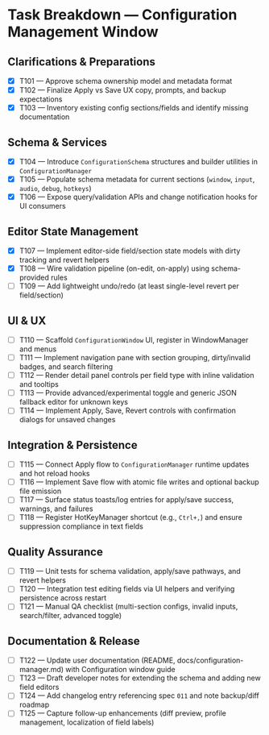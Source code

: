 # Task Breakdown — Configuration Management Window

## Clarifications & Preparations
- [x] T101 — Approve schema ownership model and metadata format
- [x] T102 — Finalize Apply vs Save UX copy, prompts, and backup expectations
- [x] T103 — Inventory existing config sections/fields and identify missing documentation

## Schema & Services
- [x] T104 — Introduce `ConfigurationSchema` structures and builder utilities in `ConfigurationManager`
- [x] T105 — Populate schema metadata for current sections (`window`, `input`, `audio`, `debug`, `hotkeys`)
- [x] T106 — Expose query/validation APIs and change notification hooks for UI consumers

## Editor State Management
- [x] T107 — Implement editor-side field/section state models with dirty tracking and revert helpers
- [x] T108 — Wire validation pipeline (on-edit, on-apply) using schema-provided rules
- [ ] T109 — Add lightweight undo/redo (at least single-level revert per field/section)

## UI & UX
- [ ] T110 — Scaffold `ConfigurationWindow` UI, register in WindowManager and menus
- [ ] T111 — Implement navigation pane with section grouping, dirty/invalid badges, and search filtering
- [ ] T112 — Render detail panel controls per field type with inline validation and tooltips
- [ ] T113 — Provide advanced/experimental toggle and generic JSON fallback editor for unknown keys
- [ ] T114 — Implement Apply, Save, Revert controls with confirmation dialogs for unsaved changes

## Integration & Persistence
- [ ] T115 — Connect Apply flow to `ConfigurationManager` runtime updates and hot reload hooks
- [ ] T116 — Implement Save flow with atomic file writes and optional backup file emission
- [ ] T117 — Surface status toasts/log entries for apply/save success, warnings, and failures
- [ ] T118 — Register HotKeyManager shortcut (e.g., `Ctrl+,`) and ensure suppression compliance in text fields

## Quality Assurance
- [ ] T119 — Unit tests for schema validation, apply/save pathways, and revert helpers
- [ ] T120 — Integration test editing fields via UI helpers and verifying persistence across restart
- [ ] T121 — Manual QA checklist (multi-section configs, invalid inputs, search/filter, advanced toggle)

## Documentation & Release
- [ ] T122 — Update user documentation (README, docs/configuration-manager.md) with Configuration window guide
- [ ] T123 — Draft developer notes for extending the schema and adding new field editors
- [ ] T124 — Add changelog entry referencing spec `011` and note backup/diff roadmap
- [ ] T125 — Capture follow-up enhancements (diff preview, profile management, localization of field labels)
